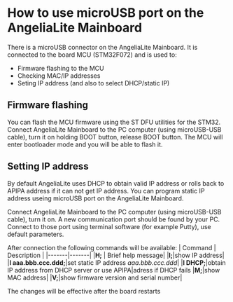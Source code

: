 # **How to use microUSB port on the AngeliaLite Mainboard**

There is a microUSB connector on the AngeliaLite Mainboard. It is connected to the board MCU (STM32F072) and is used to:
- Firmware flashing to the MCU
- Checking MAC/IP addresses 
- Seting IP address (and also to select DHCP/static IP)

## **Firmware flashing**
You can flash the MCU firmware using the ST DFU utilities for the STM32. Connect AngeliaLite Mainboard to the PC computer (using microUSB-USB cable), turn it on holding BOOT button, release BOOT button. The MCU will enter bootloader mode and you will be able to flash it.

## **Setting IP address**
By default AngeliaLite uses DHCP to obtain valid IP address or rolls back to APIPA address if it can not get IP address. You can program static IP address useing microUSB port on the AngeliaLite Mainboard.

Connect AngeliaLite Mainboard to the PC computer (using microUSB-USB cable), turn it on. A new communication port should be found by your PC. Connect to those port using terminal software (for example Putty), use default parameters.

After connection the following commands will be available:
| Command | Description |
|-------|-------|
|**H;** | Brief help message|
|**I;**|show IP address|
|**I aaa.bbb.ccc.ddd;**|set static IP address *aaa.bbb.ccc.ddd*|
|**I DHCP;**|obtain IP address from DHCP server or use APIPA|adress if DHCP fails
|**M;**|show MAC address|
|**V;**|show firmware version and serial number|

The changes will be effective after the board restarts